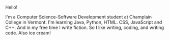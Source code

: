 Hello!

I'm a Computer Science-Software Development student at Champlain College in Vermont.
I'm learning Java, Python, HTML. CSS, JavaScript and C++. And in my free time I write fiction. 
So I like writing, coding, and writing code. Also ice cream!

